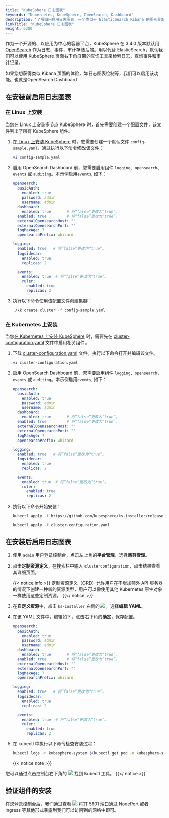 ```yaml
---
title: "KubeSphere 日志图表"
keywords: "Kubernetes, KubeSphere, OpenSearch, Dashboard"
description: "了解如何启用日志图表，一个类似于 ElasticSearch Kibana 的图形界面工具。"
linkTitle: "KubeSphere 日志图表"
weight: 6200
---
```


作为一个开源的、以应用为中心的容器平台，KubeSphere 在 3.4.0 版本默认用 [OpenSearch](https://opensearch.org/) 作为日志，事件，审计存储后端。用以代替 ElasticSearch，默认我们可以使用 KubeSphere 页面右下角自带的查询工具来检索日志，查询事件和审计记录。 

如果您想获得类似 Kibana 页面的体验，如日志图表绘制等，我们可以启用该功能。也就是OpenSearch Dashboard


## 在安装前启用日志图表

### 在 Linux 上安装

当您在 Linux 上安装多节点 KubeSphere 时，首先需要创建一个配置文件，该文件列出了所有 KubeSphere 组件。

1. [在 Linux 上安装 KubeSphere](../../installing-on-linux/introduction/multioverview/) 时，您需要创建一个默认文件 `config-sample.yaml`，通过执行以下命令修改该文件：

    ```bash
    vi config-sample.yaml
    ```

2. 启用 OpenSearch Dashboard 前，您需要启用组件 `logging`、`opensearch`、`events` 或 `auditing`。本示例启用`events`, 如下：
    ```yaml
    opensearch:
      basicAuth:
        enabled: true
        password: admin
        username: admin
      dashboard:
        enabled: true       # 将“false”更改为“true”。
      enabled: true         # 将“false”更改为“true”。
      externalOpensearchHost: ""
      externalOpensearchPort: ""
      logMaxAge: 7
      opensearchPrefix: whizard 
    ```
    ```yaml
    logging:
      enabled: true   # 将“false”更改为“true”。
      logsidecar:
        enabled: true
        replicas: 2
    ```
    ```yaml
      events:
        enabled: true  # 将“false”更改为“true”。
        ruler:
          enabled: true
          replicas: 2
    ```
    
3. 执行以下命令使用该配置文件创建集群：

    ```bash
    ./kk create cluster -f config-sample.yaml
    ```

### 在 Kubernetes 上安装

当您[在 Kubernetes 上安装 KubeSphere](../../installing-on-kubernetes/introduction/overview/) 时，需要先在 [cluster-configuration.yaml](https://github.com/kubesphere/ks-installer/releases/download/v3.3.2/cluster-configuration.yaml) 文件中启用相关组件。

1. 下载 [cluster-configuration.yaml](https://github.com/kubesphere/ks-installer/releases/download/v3.4.0/cluster-configuration.yaml) 文件，执行以下命令打开并编辑该文件。

    ```bash
    vi cluster-configuration.yaml
    ```

2. 启用 OpenSearch Dashboard 前，您需要启用组件 `logging`、`opensearch`、`events` 或 `auditing`。本示例启用`events`, 如下：
    ```yaml
    opensearch:
      basicAuth:
        enabled: true
        password: admin
        username: admin
      dashboard:
        enabled: true       # 将“false”更改为“true”。
      enabled: true         # 将“false”更改为“true”。
      externalOpensearchHost: ""
      externalOpensearchPort: ""
      logMaxAge: 7
      opensearchPrefix: whizard 
    ```
    ```yaml
    logging:
      enabled: true   # 将“false”更改为“true”。
      logsidecar:
        enabled: true
        replicas: 2
    ```
    ```yaml
      events:
        enabled: true  # 将“false”更改为“true”。
        ruler:
          enabled: true
          replicas: 2
    ```

3. 执行以下命令开始安装：

    ```bash
    kubectl apply -f https://github.com/kubesphere/ks-installer/releases/download/v3.4.0/kubesphere-installer.yaml
    
    kubectl apply -f cluster-configuration.yaml
    ```

## 在安装后启用日志图表

1. 使用 `admin` 用户登录控制台，点击左上角的**平台管理**，选择**集群管理**。

2. 点击**定制资源定义**，在搜索栏中输入 `clusterconfiguration`，点击结果查看其详细页面。

    {{< notice info >}}
定制资源定义（CRD）允许用户在不增加额外 API 服务器的情况下创建一种新的资源类型，用户可以像使用其他 Kubernetes 原生对象一样使用这些定制资源。
    {{</ notice >}}

3. 在**自定义资源**中，点击 `ks-installer` 右侧的![](https://hackmd.io/_uploads/r1cUCTap3.png)
，选择**编辑 YAML**。

4. 在该 YAML 文件中，编辑如下，点击右下角的**确定**，保存配置。

    ```yaml
    opensearch:
      basicAuth:
        enabled: true
        password: admin
        username: admin
      dashboard:
        enabled: true       # 将“false”更改为“true”。
      enabled: true         # 将“false”更改为“true”。
      externalOpensearchHost: ""
      externalOpensearchPort: ""
      logMaxAge: 7
      opensearchPrefix: whizard 
    ```
    ```yaml
    logging:
      enabled: true   # 将“false”更改为“true”。
      logsidecar:
        enabled: true
        replicas: 2
    ```
    ```yaml
      events:
        enabled: true  # 将“false”更改为“true”。
        ruler:
          enabled: true
          replicas: 2
    ```


5. 在  kubectl 中执行以下命令检查安装过程：

    ```bash
    kubectl logs -n kubesphere-system $(kubectl get pod -n kubesphere-system -l 'app in (ks-install, ks-installer)' -o jsonpath='{.items[0].metadata.name}') -f
    ```

    {{< notice note >}}

您可以通过点击控制台右下角的 ![](https://hackmd.io/_uploads/rJ8906663.png)
 找到 kubectl 工具。
    {{</ notice >}}

## 验证组件的安装

在您登录控制台后，我们通过查看 ![](https://hackmd.io/_uploads/BJpuk92a2.png)
将其 5601 端口通过 NodePort 或者 Ingress 等其他形式暴露到我们可以访问到的网络中即可。





